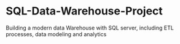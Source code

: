 # SQL-Data-Warehouse-Project
Building a modern data Warehouse with SQL server, including ETL processes, data modeling and analytics

